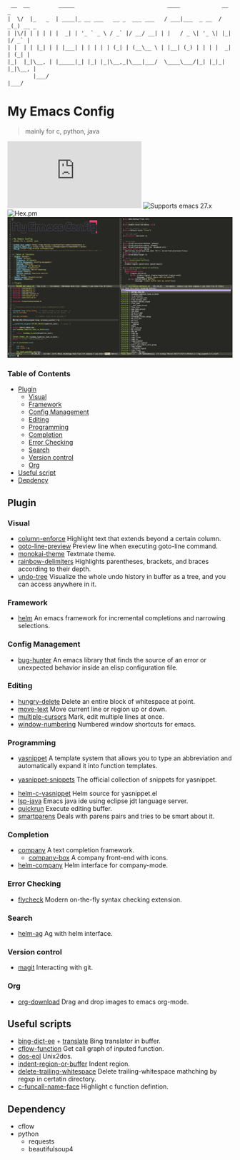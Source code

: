 ```
 __  __         _____                             ____             __ _       
|  \/  |_   _  | ____|_ __ ___   __ _  ___ ___   / ___|___  _ __  / _(_) __ _ 
| |\/| | | | | |  _| | '_ ` _ \ / _` |/ __/ __| | |   / _ \| '_ \| |_| |/ _` |
| |  | | |_| | | |___| | | | | | (_| | (__\__ \ | |__| (_) | | | |  _| | (_| |
|_|  |_|\__, | |_____|_| |_| |_|\__,_|\___|___/  \____\___/|_| |_|_| |_|\__, |
        |___/                                                           |___/ 
```

# My Emacs Config
> mainly for c, python, java

![GitHub last commit](https://img.shields.io/github/last-commit/ostnm/emacs.d)
![Supports emacs 27.x](https://img.shields.io/badge/supports-emacs%2027.x-green)
![Hex.pm](https://img.shields.io/hexpm/l/apa)
![Screenshot](./screenshots/layout.jpg)

### Table of Contents
* [Plugin](#plugin)
  + [Visual](#visual)
  + [Framework](#framework)
  + [Config Management](#config-management)
  + [Editing](#editing)
  + [Programming](#programming)
  + [Completion](#completion)
  + [Error Checking](#error-checking)
  + [Search](#search)
  + [Version control](#version-control)
  + [Org](#org)
* [Useful script](#useful-script)
* [Depdency](#depdency)

## Plugin
### Visual
* [column-enforce](https://github.com/jordonbiondo/column-enforce-mode)
Highlight text that extends beyond a certain column.
* [goto-line-preview](https://github.com/jcs-elpa/goto-line-preview)
Preview line when executing goto-line command.
* [monokai-theme](https://github.com/oneKelvinSmith/monokai-emacs)
Textmate theme.
* [rainbow-delimiters](https://github.com/Fanael/rainbow-delimiters)
Highlights parentheses, brackets, and braces according to their depth.
* [undo-tree](https://www.emacswiki.org/emacs/UndoTree)
Visualize the whole undo history in buffer as a tree, and you can access anywhere in it.

### Framework
* [helm](https://github.com/emacs-helm/helm)
An emacs framework for incremental completions and narrowing selections.

### Config Management
* [bug-hunter](https://github.com/Malabarba/elisp-bug-hunter)
An emacs library that finds the source of an error or unexpected behavior inside an elisp configuration file.

### Editing
* [hungry-delete](https://github.com/soutaro/hungry-delete.el)
Delete an entire block of whitespace at point.
* [move-text](https://github.com/emacsfodder/move-text)
Move current line or region up or down.
* [multiple-cursors](https://github.com/magnars/multiple-cursors.el)
Mark, edit multiple lines at once.
* [window-numbering](https://github.com/nschum/window-numbering.el)
Numbered window shortcuts for emacs.

### Programming
* [yasnippet](https://github.com/joaotavora/yasnippet)
A template system that allows you to type an abbreviation and automatically expand it into function templates.
+ [yasnippet-snippets](https://github.com/AndreaCrotti/yasnippet-snippets)
The official collection of snippets for yasnippet.
* [helm-c-yasnippet](https://github.com/emacs-jp/helm-c-yasnippet)
Helm source for yasnippet.el
* [lsp-java](https://github.com/emacs-lsp/lsp-java)
Emacs java ide using eclipse jdt language server.
* [quickrun](https://github.com/emacsorphanage/quickrun)
Execute editing buffer.
* [smartparens](https://github.com/Fuco1/smartparens)
Deals with parens pairs and tries to be smart about it.

### Completion
* [company](http://company-mode.github.io/)
A text completion framework.
  + [company-box](https://github.com/sebastiencs/company-box)
A company front-end with icons.
* [helm-company](https://github.com/Sodel-the-Vociferous/helm-company)
Helm interface for company-mode.

### Error Checking
* [flycheck](https://github.com/flycheck/flycheck)
Modern on-the-fly syntax checking extension.

### Search
* [helm-ag](https://github.com/emacsorphanage/helm-ag)
Ag with helm interface.

### Version control
* [magit](https://magit.vc/)
Interacting with git.

### Org
* [org-download](https://github.com/abo-abo/org-download)
Drag and drop images to emacs org-mode.

## Useful scripts
* [bing-dict-ee](./lisp/init-packages.el) + [translate](./bin/translate.py)
Bing translator in buffer.
* [cflow-function](./lisp/init-packages.el)
Get call graph of inputed function.
* [dos-eol](./lisp/init-better-defaults.el)
Unix2dos.
* [indent-region-or-buffer](./lisp/init-better-defaults.el)
Indent region.
* [delete-trailing-whitespace](./lisp/init-better-defaults.el)
Delete trailing-whitespace mathching by regxp in certatin directory.
* [c-funcall-name-face](./lisp/init-ui.el)
Highlight c function defintion.

## Dependency
* cflow
* python
  + requests
  + beautifulsoup4
